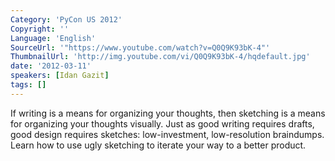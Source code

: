 ```yaml
---
Category: 'PyCon US 2012'
Copyright: ''
Language: 'English'
SourceUrl: '"https://www.youtube.com/watch?v=Q0Q9K93bK-4"'
ThumbnailUrl: 'http://img.youtube.com/vi/Q0Q9K93bK-4/hqdefault.jpg'
date: '2012-03-11'
speakers: [Idan Gazit]
tags: []
---
```

If writing is a means for organizing your thoughts, then sketching is a means
for organizing your thoughts visually. Just as good writing requires drafts,
good design requires sketches: low-investment, low-resolution braindumps.
Learn how to use ugly sketching to iterate your way to a better product.

